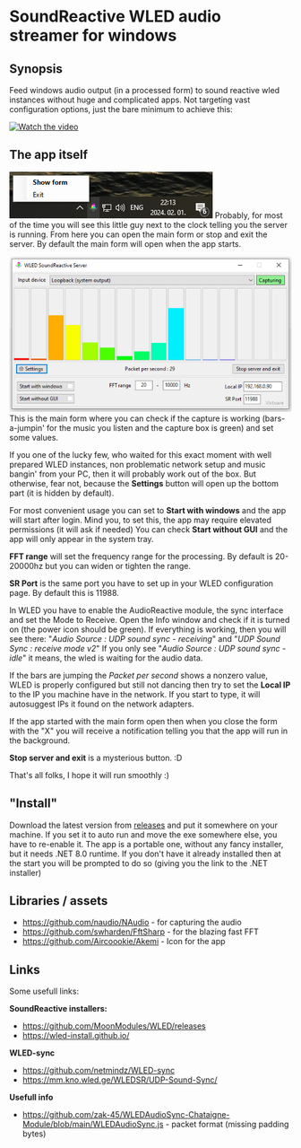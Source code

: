 # SoundReactive WLED audio streamer for windows

## Synopsis

Feed windows audio output (in a processed form) to sound reactive wled instances without huge and complicated apps. Not targeting vast configuration options, just the bare minimum to achieve this:

[![Watch the video](https://img.youtube.com/vi/uMCMXIF_DOo/hqdefault.jpg)](https://www.youtube.com/embed/uMCMXIF_DOo)

## The app itself

![Main form](\assets\Screenshots\SysTray.png)
Probably, for most of the time you will see this little guy next to the clock telling you the server is running. From here you can open the main form or stop and exit the server.
By default the main form will open when the app starts.

![Main form](\assets\Screenshots\Screenshot_3.png)
This is the main form where you can check if the capture is working (bars-a-jumpin' for the music you listen and the capture box is green) and set some values.

If you one of the lucky few, who waited for this exact moment with well prepared WLED instances, non problematic network setup and music bangin' from your PC, then it will probably work out of the box. 
But otherwise, fear not, because the **Settings** button will open up the bottom part (it is hidden by default).

For most convenient usage you can set to **Start with windows** and the app will start after login. Mind you, to set this, the app may require elevated permissions (it will ask if needed)
You can check **Start without GUI** and the app will only appear in the system tray.

**FFT range** will set the frequency range for the processing. By default is 20-20000hz but you can widen or tighten the range.

**SR Port** is the same port you have to set up in your WLED configuration page. By default this is 11988.

In WLED you have to enable the AudioReactive module, the sync interface and set the Mode to Receive. Open the Info window and check if it is turned on (the power icon should be green). If everything is working, then you will see there: "*Audio Source : UDP sound sync - receiving*" and "*UDP Sound Sync : receive mode v2*"
If you only see "*Audio Source : UDP sound sync - idle*" it means, the wled is waiting for the audio data.

If the bars are jumping the *Packet per second* shows a nonzero value, WLED is properly configured but still not dancing then try to set the **Local IP** to the IP you machine have in the network. If you start to type, it will autosuggest IPs it found on the network adapters.

If the app started with the main form open then when you close the form with the "X" you will receive a notification telling you that the app will run in the background.

**Stop server and exit** is a mysterious button. :D

That's all folks, I hope it will run smoothly :)

## "Install"

Download the latest version from [releases](/releases) and put it somewhere on your machine. If you set it to auto run and move the exe somewhere else, you have to re-enable it.
The app is a portable one, without any fancy installer, but it needs .NET 8.0 runtime. If you don't have it already installed then at the start you will be prompted to do so (giving you the link to the .NET installer)

## Libraries / assets
- https://github.com/naudio/NAudio - for capturing the audio
- https://github.com/swharden/FftSharp - for the blazing fast FFT
- https://github.com/Aircoookie/Akemi - Icon for the app

## Links
Some usefull links:

**SoundReactive installers:**
- https://github.com/MoonModules/WLED/releases 
- https://wled-install.github.io/ 

**WLED-sync**
- https://github.com/netmindz/WLED-sync
- https://mm.kno.wled.ge/WLEDSR/UDP-Sound-Sync/

**Usefull info**
- https://github.com/zak-45/WLEDAudioSync-Chataigne-Module/blob/main/WLEDAudioSync.js - packet format (missing padding bytes)
